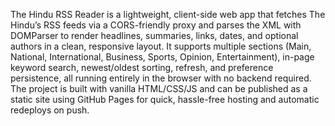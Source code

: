 The Hindu RSS Reader is a lightweight, client-side web app that fetches The Hindu’s RSS feeds via a CORS-friendly proxy and parses the XML with DOMParser to render headlines, summaries, links, dates, and optional authors in a clean, responsive layout. It supports multiple sections (Main, National, International, Business, Sports, Opinion, Entertainment), in-page keyword search, newest/oldest sorting, refresh, and preference persistence, all running entirely in the browser with no backend required. The project is built with vanilla HTML/CSS/JS and can be published as a static site using GitHub Pages for quick, hassle-free hosting and automatic redeploys on push.
